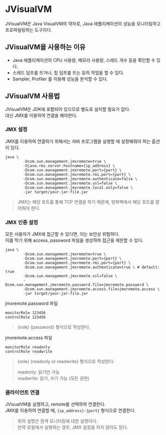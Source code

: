 # JVisualVM

JVisualVM은 Java VisualVM의 약자로, Java 애플리케이션의 성능을 모니터링하고 프로파일링하는 도구이다.

## JVisualVM을 사용하는 이유

- Java 애플리케이션의 CPU 사용량, 메모리 사용량, 스레드 개수 등을 확인할 수 있다.
- 스레드 덤프를 뜨거나, 힙 덤프를 뜨는 등의 작업을 할 수 있다.
- Sampler, Profiler 를 이용해 성능을 분석할 수 있다.

## JVisualVM 사용법

JVisualVM은 JDK에 포함되어 있으므로 별도로 설치할 필요가 없다.  
대신 JMX를 이용하여 연결을 해야한다.

### JMX 설정

JMX를 이용하여 연결하기 위해서는 자바 프로그램을 실행할 때 설정해줘야 하는 옵션이 있다.

```shell
java \
        -Dcom.sun.management.jmxremote=true \
        -Djava.rmi.server.hostname={ip_address} \
        -Dcom.sun.management.jmxremote.port={port} \
        -Dcom.sun.management.jmxremote.rmi.port={port} \
        -Dcom.sun.management.jmxremote.authenticate=false \
        -Dcom.sun.management.jmxremote.ssl=false \
        -Dcom.sun.management.jmxremote.local.only=false \
        -jar target/your-jar-file.jar
```

> JMX는 해당 포트를 통해 TCP 연결을 하기 때문에, 방화벽에서 해당 포트를 열어줘야 한다.

### JMX 인증 설정

모든 사용자가 JMX에 접근할 수 있다면, 이는 보안상 위험하다.  
이를 막기 위해 access, password 파일을 생성하여 접근을 제한할 수 있다.

```shell
java \
        -Dcom.sun.management.jmxremote=true \
        -Dcom.sun.management.jmxremote.port={port} \
        -Dcom.sun.management.jmxremote.rmi.port={port} \
        -Dcom.sun.management.jmxremote.authenticate=true \ # default: true
        -Dcom.sun.management.jmxremote.ssl=false \
        -Dcom.sun.management.jmxremote.password.file=jmxremote.password \
        -Dcom.sun.management.jmxremote.access.file=jmxremote.access \
        -jar target/your-jar-file.jar
```

jmxremote.password 파일  
```shell
monitorRole 123456
controlRole 123456
```

> {role} {password} 형식으로 작성한다.

jmxremote.access 파일  
```shell
monitorRole readonly
controlRole readwrite
```

> {role} {readonly or readwrite} 형식으로 작성한다.
> 
> readonly: 읽기만 가능  
> readwrite: 읽기, 쓰기 가능 (모든 권한)

### 클라이언트 연결

JVisualVM을 실행하고, remote를 선택하여 연결한다.  
JMX를 이용하여 연결할 때, `{ip_address}:{port}` 형식으로 연결한다.

> 위의 설명은 원격 모니터링에 대한 설명이다.  
> 만약 로컬에서 실행하는 경우, JMX 설정을 하지 않아도 된다.